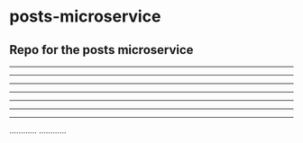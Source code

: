 # posts-microservice
Repo for the posts microservice
-----------
-----------
-----------
-----------
-----------
-----------
-----------
-----------
............
............
